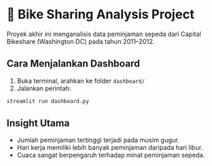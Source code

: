 # 🚴 Bike Sharing Analysis Project

Proyek akhir ini menganalisis data peminjaman sepeda dari Capital Bikeshare (Washington DC) pada tahun 2011–2012.


## Cara Menjalankan Dashboard

1. Buka terminal, arahkan ke folder `dashboard/`
2. Jalankan perintah:
```bash
streamlit run dashboard.py
```

## Insight Utama

- Jumlah peminjaman tertinggi terjadi pada musim gugur.
- Hari kerja memiliki lebih banyak peminjaman daripada hari libur.
- Cuaca sangat berpengaruh terhadap minat peminjaman sepeda.
